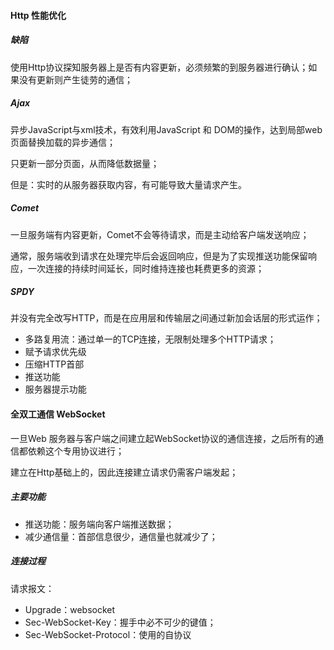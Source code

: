 #### Http 性能优化

##### 缺陷

使用Http协议探知服务器上是否有内容更新，必须频繁的到服务器进行确认；如果没有更新则产生徒劳的通信；



##### Ajax 

异步JavaScript与xml技术，有效利用JavaScript 和 DOM的操作，达到局部web页面替换加载的异步通信；

只更新一部分页面，从而降低数据量；

但是：实时的从服务器获取内容，有可能导致大量请求产生。



##### Comet

一旦服务端有内容更新，Comet不会等待请求，而是主动给客户端发送响应；

通常，服务端收到请求在处理完毕后会返回响应，但是为了实现推送功能保留响应，一次连接的持续时间延长，同时维持连接也耗费更多的资源；



##### SPDY

并没有完全改写HTTP，而是在应用层和传输层之间通过新加会话层的形式运作；

- 多路复用流：通过单一的TCP连接，无限制处理多个HTTP请求；
- 赋予请求优先级
- 压缩HTTP首部
- 推送功能
- 服务器提示功能





#### 全双工通信 WebSocket

一旦Web 服务器与客户端之间建立起WebSocket协议的通信连接，之后所有的通信都依赖这个专用协议进行；

建立在Http基础上的，因此连接建立请求仍需客户端发起；

##### 主要功能

- 推送功能：服务端向客户端推送数据；
- 减少通信量：首部信息很少，通信量也就减少了；

##### 连接过程

请求报文：

- Upgrade：websocket
- Sec-WebSocket-Key：握手中必不可少的键值；
- Sec-WebSocket-Protocol：使用的自协议


